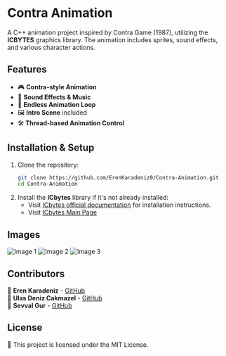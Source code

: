 # Contra Animation

A C++ animation project inspired by Contra Game (1987), utilizing the **ICBYTES** graphics library. The animation includes sprites, sound effects, and various character actions.

## Features

- 🎮 **Contra-style Animation**
- 🎼 **Sound Effects & Music**
- 🔄 **Endless Animation Loop**
- 🖼 **Intro Scene** included
- 🛠 **Thread-based Animation Control**

## Installation & Setup

1. Clone the repository:
   ```bash
   git clone https://github.com/ErenKaradeniz0/Contra-Animation.git
   cd Contra-Animation

2. Install the **ICbytes** library if it's not already installed:
   - Visit [ICbytes official documentation](https://otoidrak.com/doc/I-See-Bytes%20A%20Simplified%20C++%20Library.pdf) for installation instructions.
   - Visit [ICbytes Main Page](https://otoidrak.com/Yazilim.html)
   
## Images
![Image 1](images/1.png)
![Image 2](images/2.png)
![Image 3](images/3.png)

## Contributors

👤 **Eren Karadeniz** - [GitHub](https://github.com/ErenKaradeniz0)  
👤 **Ulas Deniz Cakmazel** - [GitHub](https://github.com/UlasDenizCakmazel)  
👤 **Sevval Gur** - [GitHub](https://github.com/svvlgr)  

## License

📜 This project is licensed under the MIT License.
